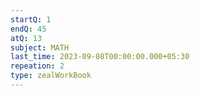 ```yaml
---
startQ: 1
endQ: 45
atQ: 13
subject: MATH
last_time: 2023-09-08T00:00:00.000+05:30
repeation: 2
type: zealWorkBook
---
```

